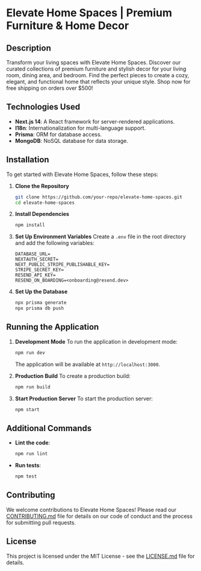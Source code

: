 # Elevate Home Spaces | Premium Furniture & Home Decor

## Description

Transform your living spaces with Elevate Home Spaces. Discover our curated collections of premium furniture and stylish decor for your living room, dining area, and bedroom. Find the perfect pieces to create a cozy, elegant, and functional home that reflects your unique style. Shop now for free shipping on orders over $500!

## Technologies Used

- **Next.js 14**: A React framework for server-rendered applications.
- **I18n**: Internationalization for multi-language support.
- **Prisma**: ORM for database access.
- **MongoDB**: NoSQL database for data storage.

## Installation

To get started with Elevate Home Spaces, follow these steps:

1. **Clone the Repository**

   ```bash
   git clone https://github.com/your-repo/elevate-home-spaces.git
   cd elevate-home-spaces
   ```

2. **Install Dependencies**

   ```bash
   npm install
   ```

3. **Set Up Environment Variables**
   Create a `.env` file in the root directory and add the following variables:

   ```
   DATABASE_URL=
   NEXTAUTH_SECRET=
   NEXT_PUBLIC_STRIPE_PUBLISHABLE_KEY=
   STRIPE_SECRET_KEY=
   RESEND_API_KEY=
   RESEND_ON_BOARDING=<onboarding@resend.dev>
   ```

4. **Set Up the Database**
   ```bash
   npx prisma generate
   npx prisma db push
   ```

## Running the Application

1. **Development Mode**
   To run the application in development mode:

   ```bash
   npm run dev
   ```

   The application will be available at `http://localhost:3000`.

2. **Production Build**
   To create a production build:

   ```bash
   npm run build
   ```

3. **Start Production Server**
   To start the production server:
   ```bash
   npm start
   ```

## Additional Commands

- **Lint the code**:

  ```bash
  npm run lint
  ```

- **Run tests**:
  ```bash
  npm test
  ```

## Contributing

We welcome contributions to Elevate Home Spaces! Please read our [CONTRIBUTING.md](CONTRIBUTING.md) file for details on our code of conduct and the process for submitting pull requests.

## License

This project is licensed under the MIT License - see the [LICENSE.md](LICENSE.md) file for details.
